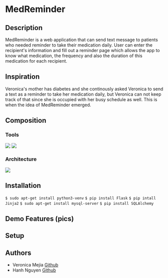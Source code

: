 # MedReminder
## Description
MedReminder is a web application that can send text message to patients who needed reminder to take their medication daily. User can enter the recipient's information and fill out a reminder page which allows the app to know what medication, the frequency and also the duration of this medication for each recipient.
## Inspiration
Veronica's mother has diabetes and she continously asked Veronica to send a text as a reminder to take her medication daily, but Veronica can not keep track of that since she is occupied with her busy schedule as well. This is when the idea of MedReminder emerged.
## Composition
### Tools
<img src="https://github.com/veromejia/med_reminder/blob/master/Images/front-end.png" />

<img src="https://github.com/veromejia/med_reminder/blob/master/Images/back-end.png" />

### Architecture

<img src="https://github.com/veromejia/med_reminder/blob/master/Images/Data%20Modeling.png" />

## Installation
`$ sudo apt-get install python3-venv`
`$ pip install Flask`
`$ pip intall Jinja2`
`$ sudo apt-get install mysql-server`
`$ pip install SQLAlchemy`
## Demo Features (pics)
## Setup
## Authors
* Veronica Mejia [Github](https://github.com/veromejia)
* Hanh Nguyen [Github](https://github.com/hanhuyeny2k)

